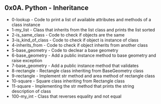 ## 0x0A. Python - Inheritance

* 0-lookup - Code to print a list of available attributes and methods of a class instance
* 1-my_list - Class that inherits from the list class and prints the list sorted
* 2-is_same_class - Code to check if objects are the same
* 3-is_kind_of_class - Code to check if object is instance of class
* 4-inherits_from - Code to check if object inherits from another class
* 5-base_geometry - Code to declear a base geometry
* 6-base_geometry - Add a public instance method to base geometry and raise exception
* 7-base_geometry - Add a public instance method that validates
* 8-rectangle - Rectangle class inheriting from BaseGeometry class
* 9-rectangle - Implement str method and area method of rectangle class
* 10-square - Square class inheriting from Rectangle class
* 11-square - Implementing the str method that prints the string description of class
* 100-my_int - Class that reverses equality and not equal
